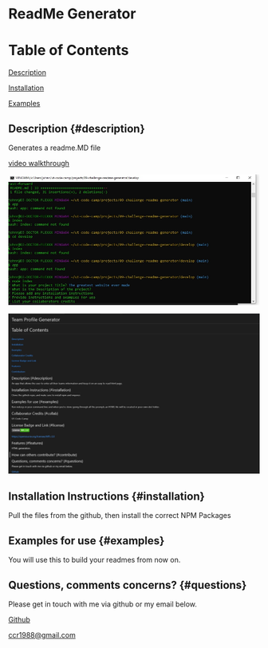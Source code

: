 # ReadMe Generator
# Table of Contents

[Description](#description)

[Installation](#installation)

[Examples](#examples)


## Description {#description}

Generates a readme.MD file

[video walkthrough](https://bootcampspot.instructuremedia.com/embed/cf9b3f0c-bba1-460d-abea-2e52f44e7815)

![image of command prompt](src/images/cmd.jpg?raw=true "Command Prompt")

![image of deployed readme](src/images/deployed-readme.jpg?raw=true "Deployed Readme")

## Installation Instructions {#installation}

Pull the files from the github, then install the correct NPM Packages

## Examples for use {#examples}

You will use this to build your readmes from now on.

## Questions, comments concerns? {#questions}

Please get in touch with me via github or my email below.

[Github](https://www.github.com/chase-risinger)

ccr1988@gmail.com


